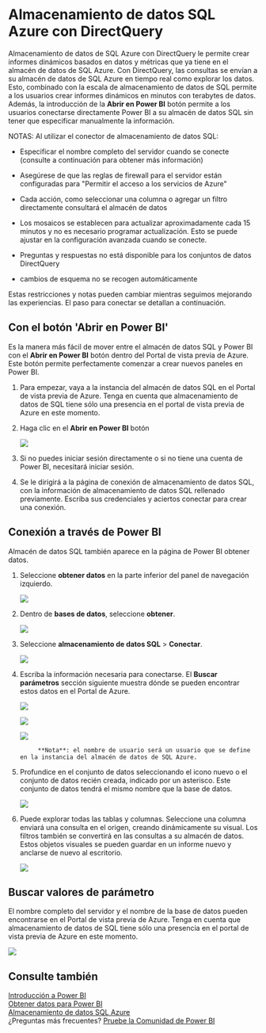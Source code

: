 <properties 
   pageTitle="Almacenamiento de datos SQL Azure con DirectQuery"
   description="Almacenamiento de datos SQL Azure con DirectQuery"
   services="powerbi" 
   documentationCenter="" 
   authors="guyinacube" 
   manager="mblythe" 
   backup=""
   editor=""
   tags=""
   qualityFocus="no"
   qualityDate=""/>
 
<tags
   ms.service="powerbi"
   ms.devlang="NA"
   ms.topic="article"
   ms.tgt_pltfrm="NA"
   ms.workload="powerbi"
   ms.date="09/21/2016"
   ms.author="asaxton"/>

# Almacenamiento de datos SQL Azure con DirectQuery

Almacenamiento de datos de SQL Azure con DirectQuery le permite crear informes dinámicos basados en datos y métricas que ya tiene en el almacén de datos de SQL Azure. Con DirectQuery, las consultas se envían a su almacén de datos de SQL Azure en tiempo real como explorar los datos. Esto, combinado con la escala de almacenamiento de datos de SQL permite a los usuarios crear informes dinámicos en minutos con terabytes de datos. Además, la introducción de la **Abrir en Power BI** botón permite a los usuarios conectarse directamente Power BI a su almacén de datos SQL sin tener que especificar manualmente la información.

NOTAS: Al utilizar el conector de almacenamiento de datos SQL:

-   Especificar el nombre completo del servidor cuando se conecte (consulte a continuación para obtener más información)

-   Asegúrese de que las reglas de firewall para el servidor están configuradas para "Permitir el acceso a los servicios de Azure"

-   Cada acción, como seleccionar una columna o agregar un filtro directamente consultará el almacén de datos

-   Los mosaicos se establecen para actualizar aproximadamente cada 15 minutos y no es necesario programar actualización.  Esto se puede ajustar en la configuración avanzada cuando se conecte.

-   Preguntas y respuestas no está disponible para los conjuntos de datos DirectQuery

-   cambios de esquema no se recogen automáticamente

Estas restricciones y notas pueden cambiar mientras seguimos mejorando las experiencias. El paso para conectar se detallan a continuación.

## Con el botón 'Abrir en Power BI'

Es la manera más fácil de mover entre el almacén de datos SQL y Power BI con el **Abrir en Power BI** botón dentro del Portal de vista previa de Azure. Este botón permite perfectamente comenzar a crear nuevos paneles en Power BI.

1. Para empezar, vaya a la instancia del almacén de datos SQL en el Portal de vista previa de Azure. Tenga en cuenta que almacenamiento de datos de SQL tiene sólo una presencia en el portal de vista previa de Azure en este momento.

2. Haga clic en el **Abrir en Power BI** botón

    ![](media/powerbi-azure-sql-data-warehouse-with-directquery/openinpowerbi.png)

3. Si no puedes iniciar sesión directamente o si no tiene una cuenta de Power BI, necesitará iniciar sesión.

4. Se le dirigirá a la página de conexión de almacenamiento de datos SQL, con la información de almacenamiento de datos SQL rellenado previamente. Escriba sus credenciales y aciertos conectar para crear una conexión.

## Conexión a través de Power BI

Almacén de datos SQL también aparece en la página de Power BI obtener datos. 

1. Seleccione **obtener datos** en la parte inferior del panel de navegación izquierdo.  

    ![](media/powerbi-azure-sql-data-warehouse-with-directquery/GetDatabutton.png)

2. Dentro de **bases de datos**, seleccione **obtener**.

    ![](media/powerbi-azure-sql-data-warehouse-with-directquery/databases.png)

3. Seleccione **almacenamiento de datos SQL** \> **Conectar**.

    ![](media/powerbi-azure-sql-data-warehouse-with-directquery/azuresqldatawarehouseconnect.png)

4. Escriba la información necesaria para conectarse. El **Buscar parámetros** sección siguiente muestra dónde se pueden encontrar estos datos en el Portal de Azure.

    ![](media/powerbi-azure-sql-data-warehouse-with-directquery/servername.png)
   
    ![](media/powerbi-azure-sql-data-warehouse-with-directquery/servernamewithadvanced.png)
   
    ![](media/powerbi-azure-sql-data-warehouse-with-directquery/username.png)

    > 
            **Nota**: el nombre de usuario será un usuario que se define en la instancia del almacén de datos de SQL Azure.

5. Profundice en el conjunto de datos seleccionando el icono nuevo o el conjunto de datos recién creada, indicado por un asterisco. Este conjunto de datos tendrá el mismo nombre que la base de datos.

    ![](media/powerbi-azure-sql-data-warehouse-with-directquery/dataset2.png)

6. Puede explorar todas las tablas y columnas. Seleccione una columna enviará una consulta en el origen, creando dinámicamente su visual. Los filtros también se convertirá en las consultas a su almacén de datos. Estos objetos visuales se pueden guardar en un informe nuevo y anclarse de nuevo al escritorio.

    ![](media/powerbi-azure-sql-data-warehouse-with-directquery/explore3.png)

## Buscar valores de parámetro

El nombre completo del servidor y el nombre de la base de datos pueden encontrarse en el Portal de vista previa de Azure. Tenga en cuenta que almacenamiento de datos de SQL tiene sólo una presencia en el portal de vista previa de Azure en este momento.

![](media/powerbi-azure-sql-data-warehouse-with-directquery/azureportal.png)

## Consulte también

[Introducción a Power BI](powerbi-service-get-started.md)  
[Obtener datos para Power BI](powerbi-service-get-data.md)  
[Almacenamiento de datos SQL Azure](https://azure.microsoft.com/en-us/documentation/services/sql-data-warehouse/)  
¿Preguntas más frecuentes? [Pruebe la Comunidad de Power BI](http://community.powerbi.com/)